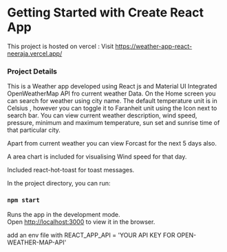 # Getting Started with Create React App

This project is hosted on vercel : 
Visit https://weather-app-react-neeraja.vercel.app/ 

### Project Details

This is a Weather app developed using React js and Material UI 
Integrated OpenWeatherMap API fro current weather Data.
On the Home screen you can search for weather using city name. The default temperature unit is in Celsius , however you can toggle it to Faranheit unit using the Icon next to search bar. You can view current weather description, wind speed, pressure, minimum and maximum temperature, sun set and sunrise time of that particular city.

Apart from current weather you can view Forcast for the next 5 days also.

A area chart is included for visualising Wind speed for that day. 

Included react-hot-toast for toast messages.

In the project directory, you can run:

### `npm start`

Runs the app in the development mode.\
Open [http://localhost:3000](http://localhost:3000) to view it in the browser.

add an env file with REACT_APP_API = 'YOUR API KEY FOR OPEN-WEATHER-MAP-API'



